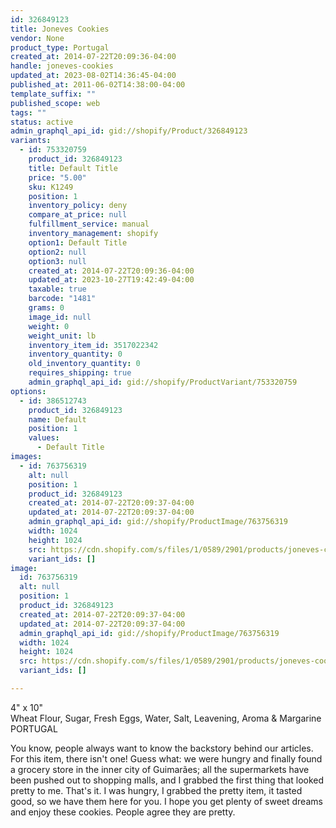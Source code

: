 ```yaml
---
id: 326849123
title: Joneves Cookies
vendor: None
product_type: Portugal
created_at: 2014-07-22T20:09:36-04:00
handle: joneves-cookies
updated_at: 2023-08-02T14:36:45-04:00
published_at: 2011-06-02T14:38:00-04:00
template_suffix: ""
published_scope: web
tags: ""
status: active
admin_graphql_api_id: gid://shopify/Product/326849123
variants:
  - id: 753320759
    product_id: 326849123
    title: Default Title
    price: "5.00"
    sku: K1249
    position: 1
    inventory_policy: deny
    compare_at_price: null
    fulfillment_service: manual
    inventory_management: shopify
    option1: Default Title
    option2: null
    option3: null
    created_at: 2014-07-22T20:09:36-04:00
    updated_at: 2023-10-27T19:42:49-04:00
    taxable: true
    barcode: "1481"
    grams: 0
    image_id: null
    weight: 0
    weight_unit: lb
    inventory_item_id: 3517022342
    inventory_quantity: 0
    old_inventory_quantity: 0
    requires_shipping: true
    admin_graphql_api_id: gid://shopify/ProductVariant/753320759
options:
  - id: 386512743
    product_id: 326849123
    name: Default
    position: 1
    values:
      - Default Title
images:
  - id: 763756319
    alt: null
    position: 1
    product_id: 326849123
    created_at: 2014-07-22T20:09:37-04:00
    updated_at: 2014-07-22T20:09:37-04:00
    admin_graphql_api_id: gid://shopify/ProductImage/763756319
    width: 1024
    height: 1024
    src: https://cdn.shopify.com/s/files/1/0589/2901/products/joneves-cookies.jpeg?v=1406074177
    variant_ids: []
image:
  id: 763756319
  alt: null
  position: 1
  product_id: 326849123
  created_at: 2014-07-22T20:09:37-04:00
  updated_at: 2014-07-22T20:09:37-04:00
  admin_graphql_api_id: gid://shopify/ProductImage/763756319
  width: 1024
  height: 1024
  src: https://cdn.shopify.com/s/files/1/0589/2901/products/joneves-cookies.jpeg?v=1406074177
  variant_ids: []

---
```


4" x 10"  
Wheat Flour, Sugar, Fresh Eggs, Water, Salt, Leavening, Aroma & Margarine  
PORTUGAL

You know, people always want to know the backstory behind our articles. For this item, there isn't one! Guess what: we were hungry and finally found a grocery store in the inner city of Guimarães; all the supermarkets have been pushed out to shopping malls, and I grabbed the first thing that looked pretty to me. That's it. I was hungry, I grabbed the pretty item, it tasted good, so we have them here for you. I hope you get plenty of sweet dreams and enjoy these cookies. People agree they are pretty.